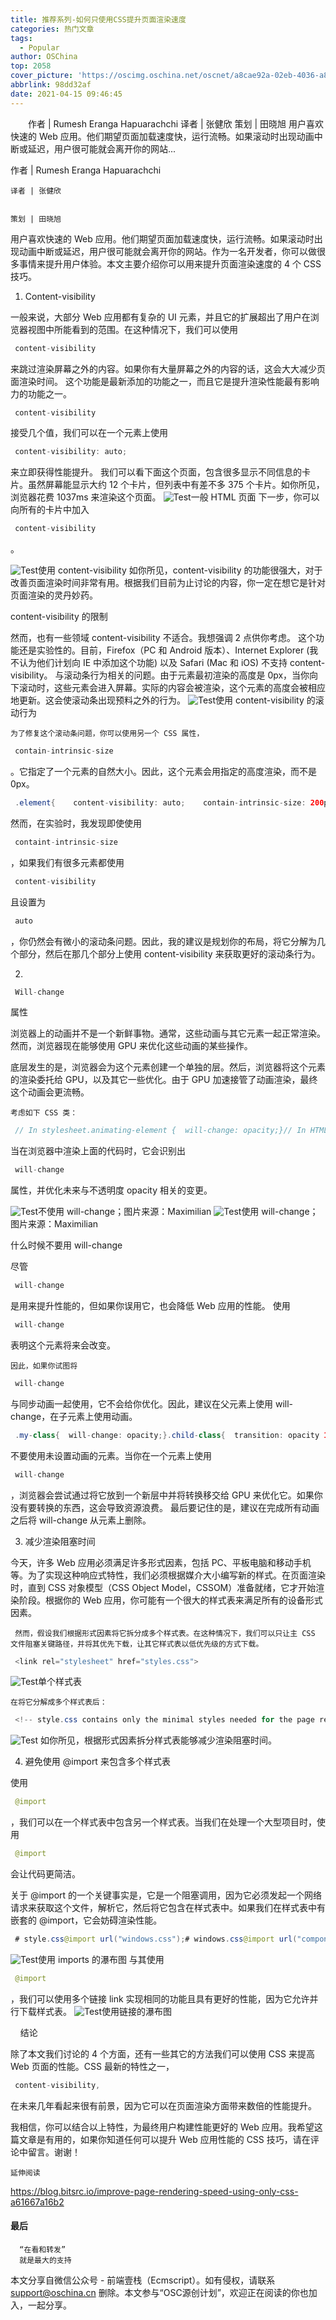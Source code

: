 ```yaml
---
title: 推荐系列-如何只使用CSS提升页面渲染速度
categories: 热门文章
tags:
  - Popular
author: OSChina
top: 2058
cover_picture: 'https://oscimg.oschina.net/oscnet/a8cae92a-02eb-4036-a8a6-d382ce8bb34b.png'
abbrlink: 98dd32af
date: 2021-04-15 09:46:45
---
```


&emsp;&emsp;作者 | Rumesh Eranga Hapuarachchi 译者 | 张健欣 策划 | 田晓旭 用户喜欢快速的 Web 应用。他们期望页面加载速度快，运行流畅。如果滚动时出现动画中断或延迟，用户很可能就会离开你的网站...
<!-- more -->

                                                                                                                                                                                         
 作者 | Rumesh Eranga Hapuarachchi 
  
  
    译者 | 张健欣 
   
  
    策划 | 田晓旭 
   
   
    
   
   
    
   
  用户喜欢快速的 Web 应用。他们期望页面加载速度快，运行流畅。如果滚动时出现动画中断或延迟，用户很可能就会离开你的网站。作为一名开发者，你可以做很多事情来提升用户体验。本文主要介绍你可以用来提升页面渲染速度的 4 个 CSS 技巧。 
   
   1. Content-visibility 
   
  一般来说，大部分 Web 应用都有复杂的 UI 元素，并且它的扩展超出了用户在浏览器视图中所能看到的范围。在这种情况下，我们可以使用 
 ```java 
  content-visibility
  ``` 
 来跳过渲染屏幕之外的内容。如果你有大量屏幕之外的内容的话，这会大大减少页面渲染时间。 
  这个功能是最新添加的功能之一，而且它是提升渲染性能最有影响力的功能之一。 
 ```java 
  content-visibility
  ``` 
 接受几个值，我们可以在一个元素上使用 
 ```java 
  content-visibility: auto;
  ``` 
 来立即获得性能提升。 
  我们可以看下面这个页面，包含很多显示不同信息的卡片。虽然屏幕能显示大约 12 个卡片，但列表中有差不多 375 个卡片。如你所见，浏览器花费 1037ms 来渲染这个页面。 
  ![Test](https://oscimg.oschina.net/oscnet/a8cae92a-02eb-4036-a8a6-d382ce8bb34b.png  '如何只使用CSS提升页面渲染速度')一般 HTML 页面 
  下一步，你可以向所有的卡片中加入 
 ```java 
  content-visibility
  ``` 
 。 
   
  ![Test](https://oscimg.oschina.net/oscnet/a8cae92a-02eb-4036-a8a6-d382ce8bb34b.png  '如何只使用CSS提升页面渲染速度')使用 content-visibility 
  如你所见，content-visibility 的功能很强大，对于改善页面渲染时间非常有用。根据我们目前为止讨论的内容，你一定在想它是针对页面渲染的灵丹妙药。 
   
   content-visibility 的限制 
   
  然而，也有一些领域 content-visibility 不适合。我想强调 2 点供你考虑。 
  这个功能还是实验性的。目前，Firefox（PC 和 Android 版本）、Internet Explorer (我不认为他们计划向 IE 中添加这个功能) 以及 Safari (Mac 和 iOS) 不支持 content-visibility。 
  与滚动条行为相关的问题。由于元素最初渲染的高度是 0px，当你向下滚动时，这些元素会进入屏幕。实际的内容会被渲染，这个元素的高度会被相应地更新。这会使滚动条出现预料之外的行为。 
  ![Test](https://oscimg.oschina.net/oscnet/a8cae92a-02eb-4036-a8a6-d382ce8bb34b.png  '如何只使用CSS提升页面渲染速度')使用 content-visibility 的滚动行为 
  
    为了修复这个滚动条问题，你可以使用另一个 CSS 属性， 
    
 ```java 
  contain-intrinsic-size
  ``` 
 。它指定了一个元素的自然大小。因此，这个元素会用指定的高度渲染，而不是 0px。 
    
   
   
    
 ```java 
  .element{    content-visibility: auto;    contain-intrinsic-size: 200px;}
  ``` 
  
   
  然而，在实验时，我发现即使使用 
 ```java 
  containt-intrinsic-size
  ``` 
 ，如果我们有很多元素都使用 
 ```java 
  content-visibility
  ``` 
 且设置为 
 ```java 
  auto
  ``` 
 ，你仍然会有微小的滚动条问题。因此，我的建议是规划你的布局，将它分解为几个部分，然后在那几个部分上使用 content-visibility 来获取更好的滚动条行为。 
   
   2. 
 ```java 
  Will-change
  ``` 
 属性 
   
  浏览器上的动画并不是一个新鲜事物。通常，这些动画与其它元素一起正常渲染。然而，浏览器现在能够使用 GPU 来优化这些动画的某些操作。 
   
  底层发生的是，浏览器会为这个元素创建一个单独的层。然后，浏览器将这个元素的渲染委托给 GPU，以及其它一些优化。由于 GPU 加速接管了动画渲染，最终这个动画会更流畅。 
  
    考虑如下 CSS 类： 
    
   
   
    
 ```java 
  // In stylesheet.animating-element {  will-change: opacity;}// In HTML<div class="animating-elememt">  Animating Child elements</div>
  ``` 
  
   
  当在浏览器中渲染上面的代码时，它会识别出 
 ```java 
  will-change
  ``` 
 属性，并优化未来与不透明度 opacity 相关的变更。 
   
  ![Test](https://oscimg.oschina.net/oscnet/a8cae92a-02eb-4036-a8a6-d382ce8bb34b.png  '如何只使用CSS提升页面渲染速度')不使用 will-change；图片来源：Maximilian 
  ![Test](https://oscimg.oschina.net/oscnet/a8cae92a-02eb-4036-a8a6-d382ce8bb34b.png  '如何只使用CSS提升页面渲染速度')使用 will-change；图片来源：Maximilian 
   
   什么时候不要用 will-change 
   
  尽管 
 ```java 
  will-change
  ``` 
 是用来提升性能的，但如果你误用它，也会降低 Web 应用的性能。 
  使用 
 ```java 
  will-change
  ``` 
 表明这个元素将来会改变。 
  
    因此，如果你试图将 
    
 ```java 
  will-change
  ``` 
 与同步动画一起使用，它不会给你优化。因此，建议在父元素上使用 will-change，在子元素上使用动画。 
    
   
   
    
 ```java 
  .my-class{  will-change: opacity;}.child-class{  transition: opacity 1s ease-in-out;}
  ``` 
  
   
  不要使用未设置动画的元素。当你在一个元素上使用 
 ```java 
  will-change
  ``` 
 ，浏览器会尝试通过将它放到一个新层中并将转换移交给 GPU 来优化它。如果你没有要转换的东西，这会导致资源浪费。 
  最后要记住的是，建议在完成所有动画之后将 will-change 从元素上删除。 
   
   3. 减少渲染阻塞时间 
   
  今天，许多 Web 应用必须满足许多形式因素，包括 PC、平板电脑和移动手机等。为了实现这种响应式特性，我们必须根据媒介大小编写新的样式。在页面渲染时，直到 CSS 对象模型（CSS Object Model，CSSOM）准备就绪，它才开始渲染阶段。根据你的 Web 应用，你可能有一个很大的样式表来满足所有的设备形式因素。 
   
   
     然而，假设我们根据形式因素将它拆分成多个样式表。在这种情况下，我们可以只让主 CSS 文件阻塞关键路径，并将其优先下载，让其它样式表以低优先级的方式下载。 
     
    
    
     
 ```java 
  <link rel="stylesheet" href="styles.css">
  ``` 
  
    
   
  ![Test](https://oscimg.oschina.net/oscnet/a8cae92a-02eb-4036-a8a6-d382ce8bb34b.png  '如何只使用CSS提升页面渲染速度')单个样式表 
  
    在将它分解成多个样式表后： 
    
   
   
    
 ```java 
  <!-- style.css contains only the minimal styles needed for the page rendering --><link rel="stylesheet" href="styles.css" media="all" /><!-- Following stylesheets have only the styles necessary for the form factor --><link rel="stylesheet" href="sm.css" media="(min-width: 20em)" /><link rel="stylesheet" href="md.css" media="(min-width: 64em)" /><link rel="stylesheet" href="lg.css" media="(min-width: 90em)" /><link rel="stylesheet" href="ex.css" media="(min-width: 120em)" /><link rel="stylesheet" href="print.css" media="print" />
  ``` 
  
   
  ![Test](https://oscimg.oschina.net/oscnet/a8cae92a-02eb-4036-a8a6-d382ce8bb34b.png  '如何只使用CSS提升页面渲染速度') 
  如你所见，根据形式因素拆分样式表能够减少渲染阻塞时间。 
   
   4. 避免使用 @import 来包含多个样式表 
   
  使用 
 ```java 
  @import
  ``` 
 ，我们可以在一个样式表中包含另一个样式表。当我们在处理一个大型项目时，使用 
 ```java 
  @import
  ``` 
 会让代码更简洁。 
   
   关于 @import 的一个关键事实是，它是一个阻塞调用，因为它必须发起一个网络请求来获取这个文件，解析它，然后将它包含在样式表中。如果我们在样式表中有嵌套的 @import，它会妨碍渲染性能。 
    
     
 ```java 
  # style.css@import url("windows.css");# windows.css@import url("componenets.css");
  ``` 
  
    
   
  ![Test](https://oscimg.oschina.net/oscnet/a8cae92a-02eb-4036-a8a6-d382ce8bb34b.png  '如何只使用CSS提升页面渲染速度')使用 imports 的瀑布图 
  与其使用 
 ```java 
  @import
  ``` 
 ，我们可以使用多个链接 link 实现相同的功能且具有更好的性能，因为它允许并行下载样式表。 
  ![Test](https://oscimg.oschina.net/oscnet/a8cae92a-02eb-4036-a8a6-d382ce8bb34b.png  '如何只使用CSS提升页面渲染速度')使用链接的瀑布图 
   
       结论     
   
  除了本文我们讨论的 4 个方面，还有一些其它的方法我们可以使用 CSS 来提高 Web 页面的性能。CSS 最新的特性之一， 
 ```java 
  content-visibility,
  ``` 
 在未来几年看起来很有前景，因为它可以在页面渲染方面带来数倍的性能提升。 
   
  我相信，你可以结合以上特性，为最终用户构建性能更好的 Web 应用。我希望这篇文章是有用的，如果你知道任何可以提升 Web 应用性能的 CSS 技巧，请在评论中留言。谢谢！ 
   
    延伸阅读 
   
  https://blog.bitsrc.io/improve-page-rendering-speed-using-only-css-a61667a16b2 
  
  
 #### 最后 
  
   
  
  
   
    
     
      
      “在看和转发” 
      就是最大的支持 
      
     
    
   
  
 
本文分享自微信公众号 - 前端壹栈（Ecmscript）。如有侵权，请联系 support@oschina.cn 删除。本文参与“OSC源创计划”，欢迎正在阅读的你也加入，一起分享。
                                        